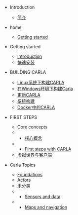 * Introduction
    * [简介](README.md)

* home
    * [Getting started](/home/欢迎来到CARLA官方文档.md)
   
    
* Getting started
    * [Introduction](/GETTING_STARTED/1Introduction.md)
    * [快速安装](/GETTING_STARTED/2快速安装.md)

* BUILDING CARLA
    * [Linux系统下构建CARLA](/BUILDING_CARLA/1Linux_build.md)
    * [在Windows环境下构建Carla](/BUILDING_CARLA/2Windows_build.md)
    * [更新CARLA](/BUILDING_CARLA/3Update_CARLA.md)
    * [系统构建](/BUILDING_CARLA/4Build_system.md)
    * [Docker中的CARLA](/BUILDING_CARLA/5CARLA_in_Docker.md)


* FIRST STEPS
    * Core concepts
    *  * [核心概念](/FIRST_STEPS/1_1-Core_concepts.md)
    *  * [First steps with CARLA](/FIRST_STEPS/1_2-Core_concepts.md)
    * [虚拟世界与客户端](/FIRST_STEPS/2-1st.Worldandclient.md)
    

* Carla Topics
    * [Foundations](Carla_Topics/1-Foundations.md)
    * [Actors](Carla_Topics/2-Actors.md)
    * 未分类
    *  * [Sensors and data](Carla_Topics/3_1-未分类.md)
    *  * [Maps and navigation](Carla_Topics/3_2-未分类.md)
